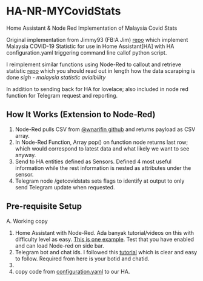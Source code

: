 # HA-NR-MYCovidStats
Home Assistant &amp; Node Red Implementation of Malaysia Covid Stats

Original implementation from Jimmy93 (FB:A Jim) [repo](https://github.com/jimmy93/Malaysia-Daily-Covid-19-Home-Assistant) which implement Malaysia COVID-19 Statistic for use in Home Assistant[HA] with HA configuration.yaml triggering command line callof python script. 

I reimplement similar functions using Node-Red to callout and retrieve statistic [repo](https://github.com/wnarifin/covid-19-malaysia) which you should read out in length how the data scaraping is done *sigh - malaysia statistic avialbility* 

In addition to sending back for HA for lovelace; also included in node red function for Telegram request and reporting.

## How It Works (Extension to Node-Red)
1.  Node-Red pulls CSV from [@wnarifin github](https://github.com/wnarifin/covid-19-malaysia) and returns payload as CSV array.
2.  In Node-Red Function, Array pop() on function node returns last row; which would correspond to latest data and what likely we want to see anyway.
3.  Send to HA entities defined as Sensors. Defined 4 most useful information while the rest information is nested as attributes under the sensor. 
4.  Telegram node /getcovidstats sets flags to identify at output to only send Telegram update when requested. 

## Pre-requisite Setup
A. Working copy 
1.  Home Assistant with Node-Red. Ada banyak tutorial/videos on this with difficulty level as easy. [This is one example](http://https://www.juanmtech.com/get-started-with-node-red-and-home-assistant/). Test that you have enabled and can load Node-red on side bar.
2.  Telegram bot and chat ids. I followed this [tutorial](https://www.thesmarthomebook.com/2020/10/13/a-guide-to-using-telegram-with-node-red-and-home-assistant/) which is clear and easy to follow. Required from here is your botid and chatid. 
3.  
4.  copy code from [configuration.yaml](configuration.yaml) to our HA.
